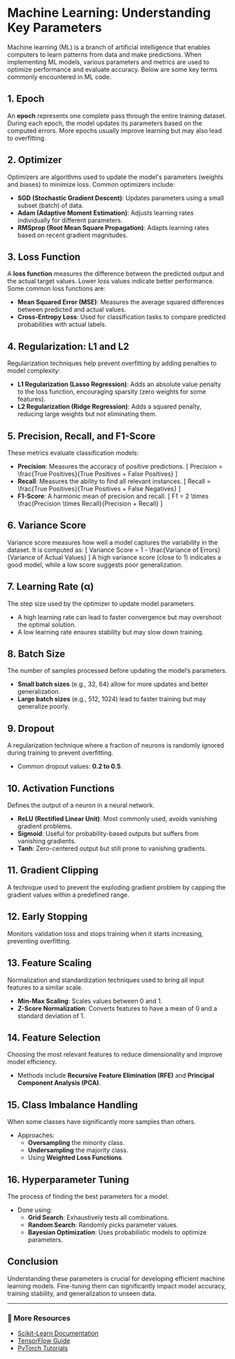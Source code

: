# Machine Learning: Understanding Key Parameters

Machine learning (ML) is a branch of artificial intelligence that enables computers to learn patterns from data and make predictions. When implementing ML models, various parameters and metrics are used to optimize performance and evaluate accuracy. Below are some key terms commonly encountered in ML code.

## 1. Epoch
An **epoch** represents one complete pass through the entire training dataset. During each epoch, the model updates its parameters based on the computed errors. More epochs usually improve learning but may also lead to overfitting.

## 2. Optimizer
Optimizers are algorithms used to update the model's parameters (weights and biases) to minimize loss. Common optimizers include:
- **SGD (Stochastic Gradient Descent)**: Updates parameters using a small subset (batch) of data.
- **Adam (Adaptive Moment Estimation)**: Adjusts learning rates individually for different parameters.
- **RMSprop (Root Mean Square Propagation)**: Adapts learning rates based on recent gradient magnitudes.

## 3. Loss Function
A **loss function** measures the difference between the predicted output and the actual target values. Lower loss values indicate better performance. Some common loss functions are:
- **Mean Squared Error (MSE)**: Measures the average squared differences between predicted and actual values.
- **Cross-Entropy Loss**: Used for classification tasks to compare predicted probabilities with actual labels.

## 4. Regularization: L1 and L2
Regularization techniques help prevent overfitting by adding penalties to model complexity:
- **L1 Regularization (Lasso Regression)**: Adds an absolute value penalty to the loss function, encouraging sparsity (zero weights for some features).
- **L2 Regularization (Ridge Regression)**: Adds a squared penalty, reducing large weights but not eliminating them.

## 5. Precision, Recall, and F1-Score
These metrics evaluate classification models:
- **Precision**: Measures the accuracy of positive predictions.
  \[ Precision = \frac{True Positives}{True Positives + False Positives} \]
- **Recall**: Measures the ability to find all relevant instances.
  \[ Recall = \frac{True Positives}{True Positives + False Negatives} \]
- **F1-Score**: A harmonic mean of precision and recall.
  \[ F1 = 2 \times \frac{Precision \times Recall}{Precision + Recall} \]

## 6. Variance Score
Variance score measures how well a model captures the variability in the dataset. It is computed as:
\[ Variance Score = 1 - \frac{Variance of Errors}{Variance of Actual Values} \]
A high variance score (close to 1) indicates a good model, while a low score suggests poor generalization.

## 7. Learning Rate (α)
The step size used by the optimizer to update model parameters.
- A high learning rate can lead to faster convergence but may overshoot the optimal solution.
- A low learning rate ensures stability but may slow down training.

## 8. Batch Size
The number of samples processed before updating the model’s parameters.
- **Small batch sizes** (e.g., 32, 64) allow for more updates and better generalization.
- **Large batch sizes** (e.g., 512, 1024) lead to faster training but may generalize poorly.

## 9. Dropout
A regularization technique where a fraction of neurons is randomly ignored during training to prevent overfitting.
- Common dropout values: **0.2 to 0.5**.

## 10. Activation Functions
Defines the output of a neuron in a neural network.
- **ReLU (Rectified Linear Unit)**: Most commonly used, avoids vanishing gradient problems.
- **Sigmoid**: Useful for probability-based outputs but suffers from vanishing gradients.
- **Tanh**: Zero-centered output but still prone to vanishing gradients.

## 11. Gradient Clipping
A technique used to prevent the exploding gradient problem by capping the gradient values within a predefined range.

## 12. Early Stopping
Monitors validation loss and stops training when it starts increasing, preventing overfitting.

## 13. Feature Scaling
Normalization and standardization techniques used to bring all input features to a similar scale.
- **Min-Max Scaling**: Scales values between 0 and 1.
- **Z-Score Normalization**: Converts features to have a mean of 0 and a standard deviation of 1.

## 14. Feature Selection
Choosing the most relevant features to reduce dimensionality and improve model efficiency.
- Methods include **Recursive Feature Elimination (RFE)** and **Principal Component Analysis (PCA)**.

## 15. Class Imbalance Handling
When some classes have significantly more samples than others.
- Approaches:
  - **Oversampling** the minority class.
  - **Undersampling** the majority class.
  - Using **Weighted Loss Functions**.

## 16. Hyperparameter Tuning
The process of finding the best parameters for a model.
- Done using:
  - **Grid Search**: Exhaustively tests all combinations.
  - **Random Search**: Randomly picks parameter values.
  - **Bayesian Optimization**: Uses probabilistic models to optimize parameters.

## Conclusion
Understanding these parameters is crucial for developing efficient machine learning models. Fine-tuning them can significantly impact model accuracy, training stability, and generalization to unseen data.

---
### 🔗 More Resources
- [Scikit-Learn Documentation](https://scikit-learn.org/)
- [TensorFlow Guide](https://www.tensorflow.org/)
- [PyTorch Tutorials](https://pytorch.org/tutorials/)


